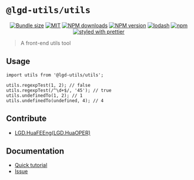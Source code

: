 <!--
 * @Author: shiconghua
 * @Alias: LGD.HuaFEEng
 * @Date: 2021-09-09 20:46:45
 * @LastEditTime: 2021-09-11 16:25:59
 * @LastEditors: shiconghua
 * @Description: file content
 * @FilePath: \lgd-utils\packages\utils\README.md
-->
# `@lgd-utils/utils`

<div align="center">

[![Bundle size](https://img.shields.io/bundlephobia/minzip/@lgd-utils/utils.svg)](https://bundlephobia.com/result?p=@lgd-utils/utils)
[![MIT](https://img.shields.io/badge/license-MIT-000000.svg)](https://opensource.org/licenses/MIT/)
[![NPM downloads](https://img.shields.io/npm/dm/@lgd-utils/utils.svg?style=flat)](https://npmjs.org/package/@lgd-utils/utils)
[![NPM version](https://img.shields.io/npm/v/@lgd-utils/utils.svg?style=flat)](https://npmjs.org/package/@lgd-utils/utils)
[![lodash](https://img.shields.io/badge/lodash-4-green.svg)](https://github.com/lodash/lodash)
[![npm](https://img.shields.io/npm/dt/@lgd-utils/utils)](https://www.npmjs.com/package/@lgd-utils/utils)
[![styled with prettier](https://img.shields.io/badge/styled_with-prettier-ff69b4.svg)](https://github.com/prettier/prettier)

</div>

> A front-end utils tool

## Usage

```
import utils from '@lgd-utils/utils';

utils.regexpTest(1, 2); // false
utils.regexpTest(/^\d+$/, '45'); // true
utils.undefinedTo(1, 2); // 1
utils.undefinedTo(undefined, 4); // 4
```

## Contribute

- [LGD.HuaFEEng(LGD.HuaOPER)][blog]

## Documentation

- [Quick tutorial](https://github.com/LGDHuaOPER/lgd-utils/tree/main/packages/utils#readme)
- [Issue](https://github.com/LGDHuaOPER/lgd-utils/issues)

[blog]: https://lgdhuaoper.github.io/ '敬昭的博客'
